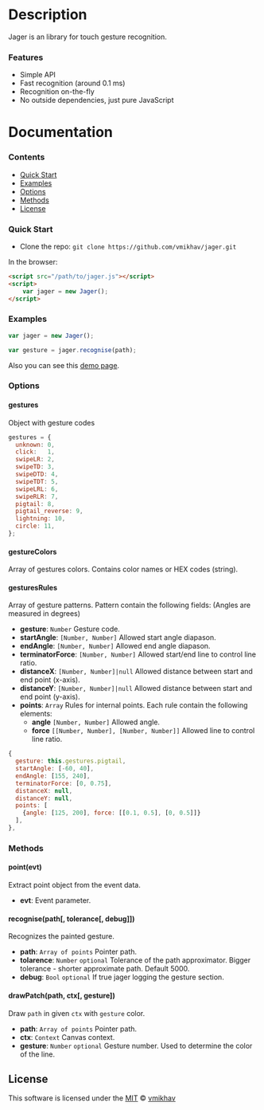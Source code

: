 # Description
Jager is an library for touch gesture recognition.

### Features
* Simple API
* Fast recognition (around 0.1 ms)
* Recognition on-the-fly
* No outside dependencies, just pure JavaScript

# Documentation

### Contents
* [Quick Start](#quick-start)
* [Examples](#examples)
* [Options](#options)
* [Methods](#methods)
* [License](#license)

### Quick Start

* Clone the repo: `git clone https://github.com/vmikhav/jager.git`

In the browser:

```html
<script src="/path/to/jager.js"></script>
<script>
    var jager = new Jager();
</script>
```

### Examples

```javascript
var jager = new Jager();

var gesture = jager.recognise(path);
```

Also you can see this [demo page](https://vmikhav.github.io/jager/examples/index.html).

### Options
#### gestures
Object with gesture codes
```javascript
gestures = {
  unknown: 0,
  click:   1,
  swipeLR: 2,
  swipeTD: 3,
  swipeDTD: 4,
  swipeTDT: 5,
  swipeLRL: 6,
  swipeRLR: 7,
  pigtail: 8,
  pigtail_reverse: 9,
  lightning: 10,
  circle: 11,
};
```

#### gestureColors
Array of gestures colors. Contains color names or HEX codes (string).

#### gesturesRules
Array of gesture patterns. Pattern contain the following fields:
(Angles are measured in degrees)
* **gesture**: `Number` Gesture code.
* **startAngle**: `[Number, Number]` Allowed start angle diapason.
* **endAngle**: `[Number, Number]` Allowed end angle diapason.
* **terminatorForce**: `[Number, Number]` Allowed start/end line to control line ratio.
* **distanceX**: `[Number, Number]|null` Allowed distance between start and end point (x-axis).
* **distanceY**: `[Number, Number]|null` Allowed distance between start and end point (y-axis).
* **points**: `Array` Rules for internal points. Each rule contain the following elements:
	* **angle** `[Number, Number]` Allowed angle.
	* **force** `[[Number, Number], [Number, Number]]` Allowed line to control line ratio.
```javascript
{
  gesture: this.gestures.pigtail,
  startAngle: [-60, 40],
  endAngle: [155, 240],
  terminatorForce: [0, 0.75],
  distanceX: null,
  distanceY: null,
  points: [
    {angle: [125, 200], force: [[0.1, 0.5], [0, 0.5]]}
  ],
},
```

### Methods
#### point(evt)
Extract point object from the event data.
* **evt**: Event parameter.

#### recognise(path[, tolerance[, debug]])
Recognizes the painted gesture.
* **path**: `Array of points` Pointer path.
* **tolarence**: `Number` `optional` Tolerance of the path approximator. Bigger tolerance - shorter approximate path. Default 5000.
* **debug**: `Bool` `optional` If true jager logging the gesture section.

#### drawPatch(path, ctx[, gesture])
Draw `path` in given `ctx` with `gesture` color.
* **path**: `Array of points` Pointer path.
* **ctx**: `Context` Canvas context.
* **gesture**: `Number` `optional` Gesture number. Used to determine the color of the line.

## License
This software is licensed under the [MIT](https://github.com/vmikhav/jager/blob/master/LICENSE) © [vmikhav](https://github.com/vmikhav)
